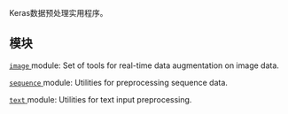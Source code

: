 Keras数据预处理实用程序。

## 模块
[ `image` ](https://tensorflow.google.cn/api_docs/python/tf/compat/v1/keras/preprocessing/image) module: Set of tools for real-time data augmentation on image data.

[ `sequence` ](https://tensorflow.google.cn/api_docs/python/tf/compat/v1/keras/preprocessing/sequence) module: Utilities for preprocessing sequence data.

[ `text` ](https://tensorflow.google.cn/api_docs/python/tf/compat/v1/keras/preprocessing/text) module: Utilities for text input preprocessing.


